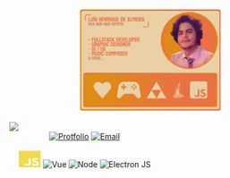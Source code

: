 <div align="center">
    <img width="50%" src="https://raw.githubusercontent.com/NaN-NaN-sempai/NaN-NaN-sempai/main/banner.png"/>
</div>

<br>

<div style="display:flex;">

<div>
    <a href="https://github.com/NaN-NaN-sempai">
    <img height="180em" src="https://github-readme-stats.vercel.app/api/top-langs/?username=NaN-NaN-sempai&layout=compact&langs_count=7&theme=dark"/>
</div>

<div>
    <div style="display: block" align="center"><br>
        <a target="_blank" href="https://nan-nan-sempai.github.io/"><img alt="Protfolio" src="https://img.shields.io/badge/Portfolio-272727?style=for-the-badge&logo=github&logoColor=white"/></a>
        <a target="_blank" href="mailto:luis.h.wrk@gmail.com?Subject=I%20came%20from%20Github"><img alt="Email" src="https://img.shields.io/badge/gmail-E90808?style=for-the-badge&logo=gmail&logoColor=white"/></a>
    </div>
     <div style="display: block" align="center"><br>
        <img alt="JS" height="30" width="40" src="https://raw.githubusercontent.com/devicons/devicon/master/icons/javascript/javascript-plain.svg"/>
        <img alt="Vue" height="30" width="30" src="https://vuejs.org/images/logo.png"/>
        <img alt="Node" height="43" width="43" src="https://www.qrsof.com/images/nodejs.png">
        <img alt="Electron JS" height="43" width="43" src="https://www.electronjs.org/pt/assets/img/favicon.ico">
    </div>
</div>
    
</div>


   
